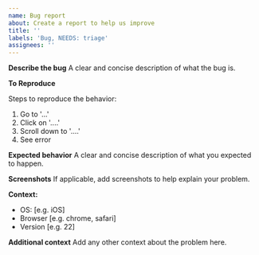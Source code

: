 ```yaml
---
name: Bug report
about: Create a report to help us improve
title: ''
labels: 'Bug, NEEDS: triage'
assignees: ''
---
```


**Describe the bug** A clear and concise description of what the bug is.

**To Reproduce**

<!--
Please use one of the following CodeSandboxes to reproduce your issue and make sure not to include any external libraries:

- @floating-ui/dom: https://codesandbox.io/s/floating-ui-dom-template-utpx0u
- @floating-ui/react-dom: https://codesandbox.io/s/floating-ui-react-dom-template-qfufud?file=/src/App.js
-->

Steps to reproduce the behavior:

1. Go to '...'
2. Click on '....'
3. Scroll down to '....'
4. See error

**Expected behavior** A clear and concise description of what you expected to
happen.

**Screenshots** If applicable, add screenshots to help explain your problem.

**Context:**

- OS: [e.g. iOS]
- Browser [e.g. chrome, safari]
- Version [e.g. 22]

**Additional context** Add any other context about the problem here.
